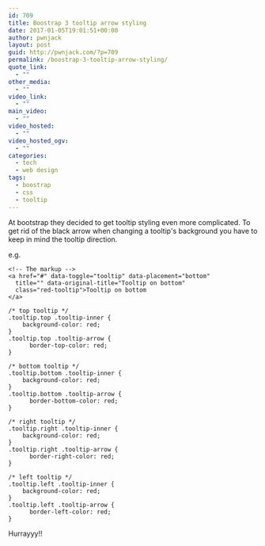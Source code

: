 ```yaml
---
id: 709
title: Boostrap 3 tooltip arrow styling
date: 2017-01-05T19:01:51+00:00
author: pwnjack
layout: post
guid: http://pwnjack.com/?p=709
permalink: /boostrap-3-tooltip-arrow-styling/
quote_link:
  - ""
other_media:
  - ""
video_link:
  - ""
main_video:
  - ""
video_hosted:
  - ""
video_hosted_ogv:
  - ""
categories:
  - tech
  - web design
tags:
  - boostrap
  - css
  - tooltip
---
```

At bootstrap they decided to get tooltip styling even more complicated. To get rid of the black arrow when changing a tooltip's background you have to keep in mind the tooltip direction.

e.g.

    <!-- The markup -->
    <a href="#" data-toggle="tooltip" data-placement="bottom"
      title="" data-original-title="Tooltip on bottom"
      class="red-tooltip">Tooltip on bottom
    </a>

    /* top tooltip */
    .tooltip.top .tooltip-inner {
        background-color: red;
    }
    .tooltip.top .tooltip-arrow {
          border-top-color: red;
    }

    /* bottom tooltip */
    .tooltip.bottom .tooltip-inner {
        background-color: red;
    }
    .tooltip.bottom .tooltip-arrow {
          border-bottom-color: red;
    }

    /* right tooltip */
    .tooltip.right .tooltip-inner {
        background-color: red;
    }
    .tooltip.right .tooltip-arrow {
          border-right-color: red;
    }

    /* left tooltip */
    .tooltip.left .tooltip-inner {
        background-color: red;
    }
    .tooltip.left .tooltip-arrow {
          border-left-color: red;
    }

Hurrayyy!!